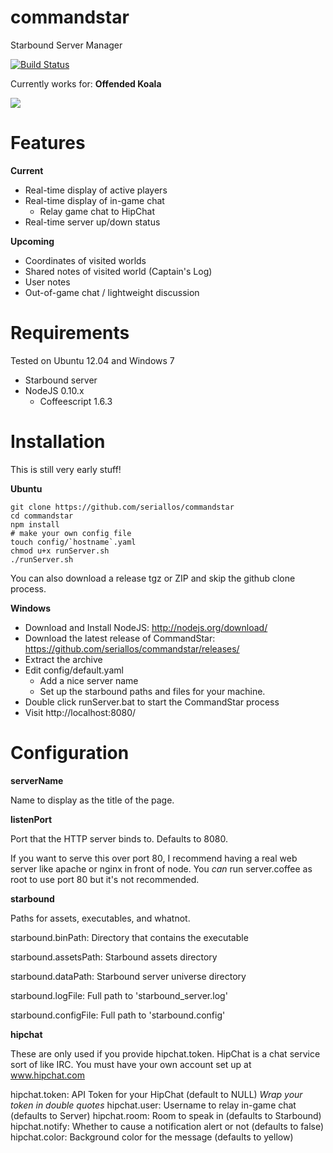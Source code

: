 commandstar
===========

Starbound Server Manager

[![Build Status](https://travis-ci.org/seriallos/commandstar.png)](https://travis-ci.org/seriallos/commandstar)

Currently works for: **Offended Koala**

![](https://raw.github.com/seriallos/commandstar/master/commandstar.png)

Features
========

**Current**

* Real-time display of active players
* Real-time display of in-game chat
    * Relay game chat to HipChat
* Real-time server up/down status

**Upcoming**

* Coordinates of visited worlds
* Shared notes of visited world (Captain's Log)
* User notes
* Out-of-game chat / lightweight discussion

Requirements
============

Tested on Ubuntu 12.04 and Windows 7

* Starbound server
* NodeJS 0.10.x
    * Coffeescript 1.6.3

Installation
============

This is still very early stuff!

**Ubuntu**

    git clone https://github.com/seriallos/commandstar
    cd commandstar
    npm install
    # make your own config file
    touch config/`hostname`.yaml
    chmod u+x runServer.sh
    ./runServer.sh

You can also download a release tgz or ZIP and skip the github clone process.

**Windows**

* Download and Install NodeJS: http://nodejs.org/download/
* Download the latest release of CommandStar: https://github.com/seriallos/commandstar/releases/
* Extract the archive
* Edit config/default.yaml
    * Add a nice server name
    * Set up the starbound paths and files for your machine.
* Double click runServer.bat to start the CommandStar process
* Visit http://localhost:8080/

Configuration
=============

**serverName**

Name to display as the title of the page.

**listenPort**

Port that the HTTP server binds to.  Defaults to 8080.

If you want to serve this over port 80, I recommend having a real web server
like apache or nginx in front of node.  You *can* run server.coffee as root to
use port 80 but it's not recommended.

**starbound**

Paths for assets, executables, and whatnot.

starbound.binPath: Directory that contains the executable

starbound.assetsPath: Starbound assets directory

starbound.dataPath: Starbound server universe directory

starbound.logFile: Full path to 'starbound_server.log'

starbound.configFile: Full path to 'starbound.config'

**hipchat**

These are only used if you provide hipchat.token.  HipChat is a chat service
sort of like IRC.  You must have your own account set up at www.hipchat.com

hipchat.token: API Token for your HipChat (default to NULL) *Wrap your token in
double quotes*
hipchat.user: Username to relay in-game chat (defaults to Server)
hipchat.room: Room to speak in (defaults to Starbound)
hipchat.notify: Whether to cause a notification alert or not (defaults to false)
hipchat.color: Background color for the message (defaults to yellow)
